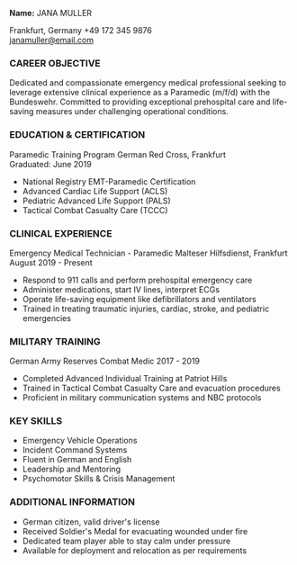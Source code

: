 
**Name:**
JANA MULLER

Frankfurt, Germany +49 172 345 9876  
[janamuller@email.com](mailto:janamuller@email.com)

### CAREER OBJECTIVE

Dedicated and compassionate emergency medical professional seeking to leverage extensive clinical experience as a Paramedic (m/f/d) with the Bundeswehr. Committed to providing exceptional prehospital care and life-saving measures under challenging operational conditions.

### EDUCATION & CERTIFICATION

Paramedic Training Program German Red Cross, Frankfurt  
Graduated: June 2019

-   National Registry EMT-Paramedic Certification
-   Advanced Cardiac Life Support (ACLS)
-   Pediatric Advanced Life Support (PALS)
-   Tactical Combat Casualty Care (TCCC)

### CLINICAL EXPERIENCE

Emergency Medical Technician - Paramedic Malteser Hilfsdienst, Frankfurt August 2019 - Present

-   Respond to 911 calls and perform prehospital emergency care
-   Administer medications, start IV lines, interpret ECGs
-   Operate life-saving equipment like defibrillators and ventilators
-   Trained in treating traumatic injuries, cardiac, stroke, and pediatric emergencies

### MILITARY TRAINING

German Army Reserves Combat Medic 2017 - 2019

-   Completed Advanced Individual Training at Patriot Hills
-   Trained in Tactical Combat Casualty Care and evacuation procedures
-   Proficient in military communication systems and NBC protocols

### KEY SKILLS

-   Emergency Vehicle Operations
-   Incident Command Systems
-   Fluent in German and English
-   Leadership and Mentoring
-   Psychomotor Skills & Crisis Management

### ADDITIONAL INFORMATION

-   German citizen, valid driver's license
-   Received Soldier's Medal for evacuating wounded under fire
-   Dedicated team player able to stay calm under pressure
-   Available for deployment and relocation as per requirements